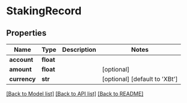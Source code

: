 # StakingRecord

## Properties
Name | Type | Description | Notes
------------ | ------------- | ------------- | -------------
**account** | **float** |  | 
**amount** | **float** |  | [optional] 
**currency** | **str** |  | [optional] [default to 'XBt']

[[Back to Model list]](../README.md#documentation-for-models) [[Back to API list]](../README.md#documentation-for-api-endpoints) [[Back to README]](../README.md)


